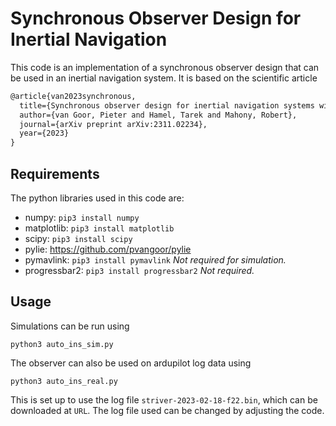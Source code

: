 # Synchronous Observer Design for Inertial Navigation

This code is an implementation of a synchronous observer design that can be used in an inertial navigation system.
It is based on the scientific article

```latex
@article{van2023synchronous,
  title={Synchronous observer design for inertial navigation systems with almost-global convergence},
  author={van Goor, Pieter and Hamel, Tarek and Mahony, Robert},
  journal={arXiv preprint arXiv:2311.02234},
  year={2023}
}
```

## Requirements

The python libraries used in this code are:

* numpy: `pip3 install numpy`
* matplotlib: `pip3 install matplotlib`
* scipy: `pip3 install scipy`
* pylie: <https://github.com/pvangoor/pylie>
* pymavlink: `pip3 install pymavlink` *Not required for simulation.*
* progressbar2: `pip3 install progressbar2` *Not required.*

## Usage

Simulations can be run using

```commandline
python3 auto_ins_sim.py
```

The observer can also be used on ardupilot log data using

```commandline
python3 auto_ins_real.py
```

This is set up to use the log file `striver-2023-02-18-f22.bin`, which can be downloaded at `URL`.
The log file used can be changed by adjusting the code.